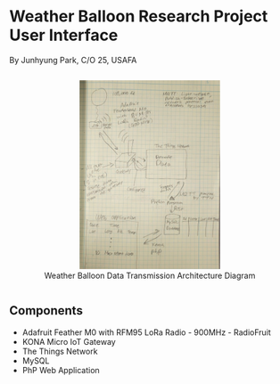 # Weather Balloon Research Project User Interface

<div id="author">
    By Junhyung Park, C/O 25, USAFA
</div>

<div id="architecture_pic" style="text-align: center; margin-top:2em">
    <img src="./Data_Transmission_Architecture.jpg" width="50%"/> <br>
    Weather Balloon Data Transmission Architecture Diagram
</div>

<h2 id="subtitle" style="margin-top:2em">
    Components
</h2>

<ul>
  <li href="https://www.adafruit.com/product/3178">Adafruit Feather M0 with RFM95 LoRa Radio - 900MHz - RadioFruit</li>
  <li href="https://tektelic.com/catalog/kona-micro-lorawan-gateway">KONA Micro IoT Gateway</li>
  <li href="https://www.thethingsnetwork.org/">The Things Network</li>
  <li>MySQL</li>
  <li>PhP Web Application</li>
</ul>